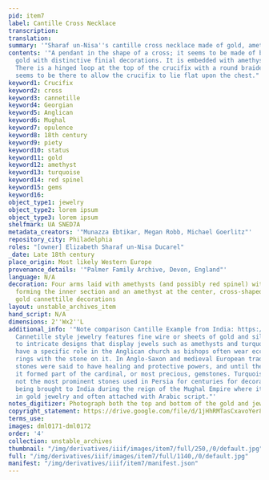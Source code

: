 ```yaml
---
pid: item7
label: Cantille Cross Necklace
transcription:
translation:
summary: '"Sharaf un-Nisa''s cantille cross necklace made of gold, amethyst, and turquoise." '
contents: '"A pendant in the shape of a cross; it seems to be made of bright yellow
  gold with distinctive finial decorations. It is embedded with amethysts, turquoise.
  There is a hinged loop at the top of the crucifix with a round braided circle which
  seems to be there to allow the crucifix to lie flat upon the chest."'
keyword1: Crucifix
keyword2: cross
keyword3: cannetille
keyword4: Georgian
keyword5: Anglican
keyword6: Mughal
keyword7: opulence
keyword8: 18th century
keyword9: piety
keyword10: status
keyword11: gold
keyword12: amethyst
keyword13: turquoise
keyword14: red spinel
keyword15: gems
keyword16:
object_type1: jewelry
object_type2: lorem ipsum
object_type3: lorem ipsum
shelfmark: UA SNED7A
metadata_creators: '"Munazza Ebtikar, Megan Robb, Michael Goerlitz"'
repository_city: Philadelphia
roles: "[owner] Elizabeth Sharaf un-Nisa Ducarel"
_date: Late 18th century
place_origin: Most likely Western Europe
provenance_details: '"Palmer Family Archive, Devon, England"'
language: N/A
decoration: Four arms laid with amethysts (and possibly red spinel) with turquoise
  forming the inner section and an amethyst at the center, cross-shaped with ornate
  gold cannettille decorations
layout: unstable_archives_item
hand_script: N/A
dimensions: 2''Wx2''L
additional_info: '"Note comparison Cantille Example from India: https://www.ebay.com/itm/Amazing-Antique-Victorian-Indian-Mughal-22K-Gold-Turquoise-Drop-Pendant-Necklace-/323792678557;
  Cannetille style jewelry features fine wire or sheets of gold and silver twisted
  to intricate designs that display jewels such as amethysts and turquoise. Amethysts
  have a specific role in the Anglican church as bishops often wear ecclesiastical
  rings with the stone on it. In Anglo-Saxon and medieval European tradition, these
  stones were said to have healing and protective powers, and until the 18th century,
  it formed part of the cardinal, or most precious, gemstones. Turquoise was one if
  not the most prominent stones used in Persia for centuries for decorative purposes,
  being brought to India during the reign of the Mughal Empire where it was featured
  in gold jewelry and often attached with Arabic script."'
notes_digitizer: Photograph both the top and bottom of the gold and jewel pendant.
copyright_statement: https://drive.google.com/file/d/1jHhRMTasCxavoYer89Wn8_Xn65nL0sW0/view?usp=sharing
terms_use:
images: dml0171-dml0172
order: '4'
collection: unstable_archives
thumbnail: "/img/derivatives/iiif/images/item7/full/250,/0/default.jpg"
full: "/img/derivatives/iiif/images/item7/full/1140,/0/default.jpg"
manifest: "/img/derivatives/iiif/item7/manifest.json"
---
```

